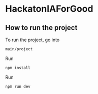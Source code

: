 # HackatonIAForGood



## How to run the project

To run the project, go into

`main/project`

Run

`npm install`

Run

`npm run dev`
